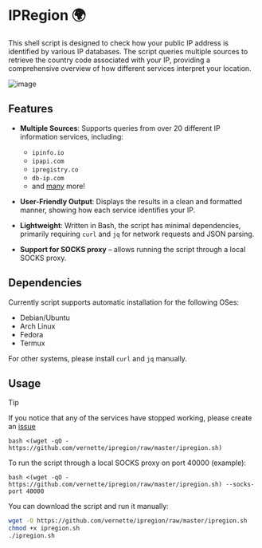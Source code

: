 # IPRegion 🌍

This shell script is designed to check how your public IP address is identified by various IP databases. The script queries multiple sources to retrieve the country code associated with your IP, providing a comprehensive overview of how different services interpret your location.
  
![image](https://github.com/vernette/ipregion/blob/master/test_example.jpg?raw=true)

## Features

- **Multiple Sources**: Supports queries from over 20 different IP information services, including:
  - `ipinfo.io`
  - `ipapi.com`
  - `ipregistry.co`
  - `db-ip.com`
  - and [many](https://github.com/vernette/ipregion/blob/master/ipregion.sh#L6) more!

- **User-Friendly Output**: Displays the results in a clean and formatted manner, showing how each service identifies your IP.
- **Lightweight**: Written in Bash, the script has minimal dependencies, primarily requiring `curl` and `jq` for network requests and JSON parsing.
- **Support for SOCKS proxy** – allows running the script through a local SOCKS proxy.

## Dependencies

Currently script supports automatic installation for the following OSes:

- Debian/Ubuntu
- Arch Linux
- Fedora
- Termux

For other systems, please install `curl` and `jq` manually.

## Usage

> [!TIP]
> If you notice that any of the services have stopped working, please create an [issue](https://github.com/vernette/ipregion/issues)

```
bash <(wget -qO - https://github.com/vernette/ipregion/raw/master/ipregion.sh)
```

To run the script through a local SOCKS proxy on port 40000 (example):
```
bash <(wget -qO - https://github.com/vernette/ipregion/raw/master/ipregion.sh) --socks-port 40000
```

You can download the script and run it manually:

```bash
wget -O https://github.com/vernette/ipregion/raw/master/ipregion.sh
chmod +x ipregion.sh
./ipregion.sh
```



